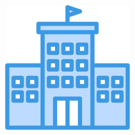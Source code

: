 <h1 class="title" style="display:none">Identificación de la Empresa</h1>

<img src="media\svg\building.svg" alt="enterprise" style="margin: 15px 0px;
                                                    background: none;
                                                    border: 0;
                                                    box-shadow: none;
                                                    width: 400px">